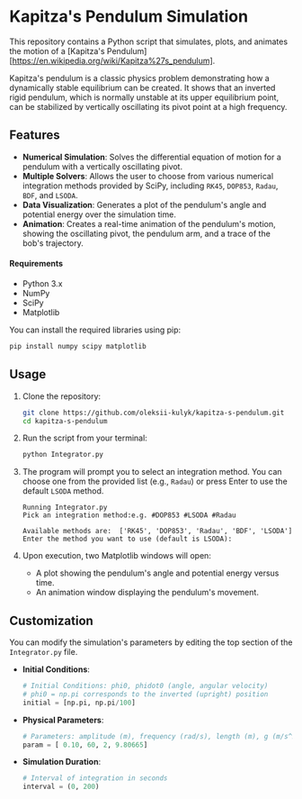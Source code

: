 # Kapitza's Pendulum Simulation
This repository contains a Python script that simulates, plots, and animates the motion of a [Kapitza's Pendulum][https://en.wikipedia.org/wiki/Kapitza%27s_pendulum].

Kapitza's pendulum is a classic physics problem demonstrating how a dynamically stable equilibrium can be created. It shows that an inverted rigid pendulum, which is normally unstable at its upper equilibrium point, can be stabilized by vertically oscillating its pivot point at a high frequency.
## Features
*   **Numerical Simulation**: Solves the differential equation of motion for a pendulum with a vertically oscillating pivot.
*   **Multiple Solvers**: Allows the user to choose from various numerical integration methods provided by SciPy, including `RK45`, `DOP853`, `Radau`, `BDF`, and `LSODA`.
*   **Data Visualization**: Generates a plot of the pendulum's angle and potential energy over the simulation time.
*   **Animation**: Creates a real-time animation of the pendulum's motion, showing the oscillating pivot, the pendulum arm, and a trace of the bob's trajectory.
#### Requirements
*   Python 3.x
*   NumPy
*   SciPy
*   Matplotlib

You can install the required libraries using pip:
```bash
pip install numpy scipy matplotlib
```
## Usage
1.  Clone the repository:
    ```bash
    git clone https://github.com/oleksii-kulyk/kapitza-s-pendulum.git
    cd kapitza-s-pendulum
    ```

2.  Run the script from your terminal:
    ```bash
    python Integrator.py
    ```

3.  The program will prompt you to select an integration method. You can choose one from the provided list (e.g., `Radau`) or press Enter to use the default `LSODA` method.

    ```
    Running Integrator.py
    Pick an integration method:e.g. #DOP853 #LSODA #Radau

    Available methods are:  ['RK45', 'DOP853', 'Radau', 'BDF', 'LSODA']
    Enter the method you want to use (default is LSODA):
    ```

4.  Upon execution, two Matplotlib windows will open:
    *   A plot showing the pendulum's angle and potential energy versus time.
    *   An animation window displaying the pendulum's movement.
## Customization
You can modify the simulation's parameters by editing the top section of the `Integrator.py` file.

*   **Initial Conditions**:
    ```python
    # Initial Conditions: phi0, phidot0 (angle, angular velocity)
    # phi0 = np.pi corresponds to the inverted (upright) position
    initial = [np.pi, np.pi/100]
    ```

*   **Physical Parameters**:
    ```python
    # Parameters: amplitude (m), frequency (rad/s), length (m), g (m/s^2)
    param = [ 0.10, 60, 2, 9.80665]
    ```

*   **Simulation Duration**:
    ```python
    # Interval of integration in seconds
    interval = (0, 200)
